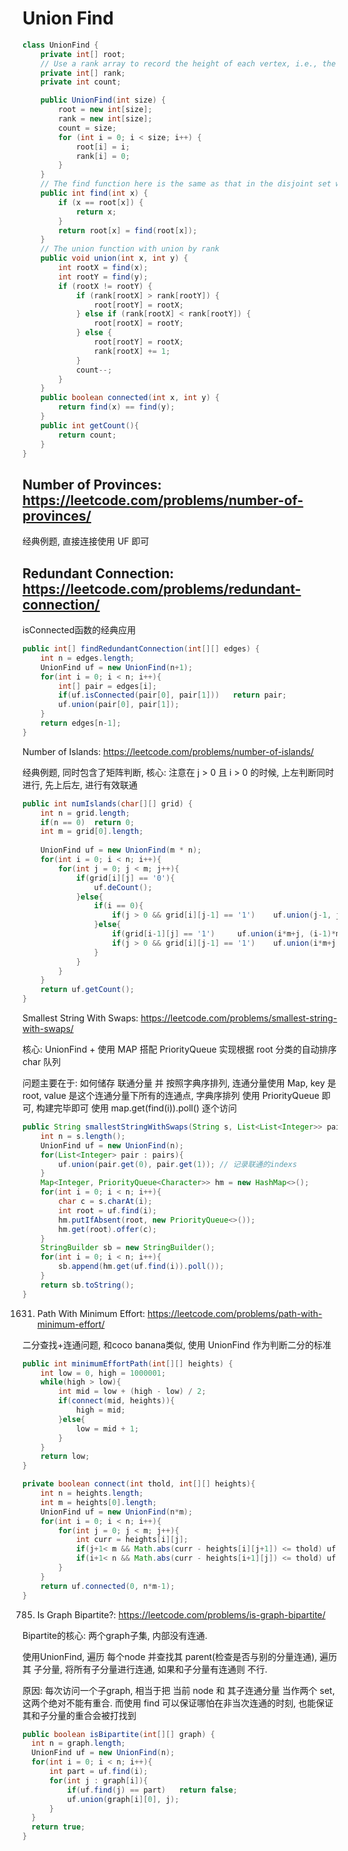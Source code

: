 # Union Find
```java
class UnionFind {
    private int[] root;
    // Use a rank array to record the height of each vertex, i.e., the "rank" of each vertex.
    private int[] rank;
    private int count;

    public UnionFind(int size) {
        root = new int[size];
        rank = new int[size];
        count = size;
        for (int i = 0; i < size; i++) {
            root[i] = i;
            rank[i] = 0; 
        }
    }
	// The find function here is the same as that in the disjoint set with path compression.
    public int find(int x) {
        if (x == root[x]) {
            return x;
        }
        return root[x] = find(root[x]);
    }
	// The union function with union by rank
    public void union(int x, int y) {
        int rootX = find(x);
        int rootY = find(y);
        if (rootX != rootY) {
            if (rank[rootX] > rank[rootY]) {
                root[rootY] = rootX;
            } else if (rank[rootX] < rank[rootY]) {
                root[rootX] = rootY;
            } else {
                root[rootY] = rootX;
                rank[rootX] += 1;
            }
            count--;
        }
    }
    public boolean connected(int x, int y) {
        return find(x) == find(y);
    }
    public int getCount(){
        return count;
    }
}
```

## Number of Provinces: https://leetcode.com/problems/number-of-provinces/

经典例题, 直接连接使用 UF 即可


## Redundant Connection: https://leetcode.com/problems/redundant-connection/

isConnected函数的经典应用

```java
public int[] findRedundantConnection(int[][] edges) {
    int n = edges.length;
    UnionFind uf = new UnionFind(n+1);
    for(int i = 0; i < n; i++){
        int[] pair = edges[i];
        if(uf.isConnected(pair[0], pair[1]))   return pair;
        uf.union(pair[0], pair[1]);
    }
    return edges[n-1];
}
```

Number of Islands: https://leetcode.com/problems/number-of-islands/

经典例题, 同时包含了矩阵判断, 核心: 注意在 j > 0 且 i > 0 的时候, 上左判断同时进行, 先上后左, 进行有效联通

```java
public int numIslands(char[][] grid) {
    int n = grid.length;
    if(n == 0)  return 0;
    int m = grid[0].length;
    
    UnionFind uf = new UnionFind(m * n);
    for(int i = 0; i < n; i++){
        for(int j = 0; j < m; j++){
            if(grid[i][j] == '0'){
                uf.deCount();
            }else{
                if(i == 0){
                    if(j > 0 && grid[i][j-1] == '1')    uf.union(j-1, j);
                }else{
                    if(grid[i-1][j] == '1')     uf.union(i*m+j, (i-1)*m+j);
                    if(j > 0 && grid[i][j-1] == '1')    uf.union(i*m+j, i*m+j-1);
                }
            }
        }
    }
    return uf.getCount();
}
```

Smallest String With Swaps: https://leetcode.com/problems/smallest-string-with-swaps/

核心: UnionFind + 使用 MAP 搭配 PriorityQueue 实现根据 root 分类的自动排序 char 队列

问题主要在于: 如何储存 联通分量 并 按照字典序排列, 连通分量使用 Map, key 是 root, value 是这个连通分量下所有的连通点, 字典序排列 使用 PriorityQueue 即可, 构建完毕即可 使用 map.get(find(i)).poll() 逐个访问


```java
public String smallestStringWithSwaps(String s, List<List<Integer>> pairs) {
    int n = s.length();
    UnionFind uf = new UnionFind(n);
    for(List<Integer> pair : pairs){
        uf.union(pair.get(0), pair.get(1)); // 记录联通的indexs
    }
    Map<Integer, PriorityQueue<Character>> hm = new HashMap<>();
    for(int i = 0; i < n; i++){
        char c = s.charAt(i);
        int root = uf.find(i);
        hm.putIfAbsent(root, new PriorityQueue<>());
        hm.get(root).offer(c);
    }
    StringBuilder sb = new StringBuilder();
    for(int i = 0; i < n; i++){
        sb.append(hm.get(uf.find(i)).poll());
    }
    return sb.toString();
}
```
1631. Path With Minimum Effort: https://leetcode.com/problems/path-with-minimum-effort/

二分查找+连通问题, 和coco banana类似, 使用 UnionFind 作为判断二分的标准


```java
public int minimumEffortPath(int[][] heights) {
    int low = 0, high = 1000001;
    while(high > low){
        int mid = low + (high - low) / 2;
        if(connect(mid, heights)){
            high = mid;
        }else{
            low = mid + 1;
        } 
    }
    return low;
}

private boolean connect(int thold, int[][] heights){
    int n = heights.length;
    int m = heights[0].length;
    UnionFind uf = new UnionFind(n*m);
    for(int i = 0; i < n; i++){
        for(int j = 0; j < m; j++){
            int curr = heights[i][j];
            if(j+1< m && Math.abs(curr - heights[i][j+1]) <= thold) uf.union(i*m+j, i*m + j+1); // right
            if(i+1< n && Math.abs(curr - heights[i+1][j]) <= thold) uf.union(i*m+j, (i+1)*m + j); // bottom
        }
    }
    return uf.connected(0, n*m-1);
}
```
785. Is Graph Bipartite?: https://leetcode.com/problems/is-graph-bipartite/

Bipartite的核心: 两个graph子集, 内部没有连通.

使用UnionFind, 遍历 每个node 并查找其 parent(检查是否与别的分量连通), 遍历其 子分量, 将所有子分量进行连通, 如果和子分量有连通则 不行.

原因: 每次访问一个子graph, 相当于把 当前 node 和 其子连通分量 当作两个 set, 这两个绝对不能有重合. 而使用 find 可以保证哪怕在非当次连通的时刻, 也能保证其和子分量的重合会被打找到

```java
public boolean isBipartite(int[][] graph) {
  int n = graph.length;
  UnionFind uf = new UnionFind(n);
  for(int i = 0; i < n; i++){
      int part = uf.find(i);  
      for(int j : graph[i]){
          if(uf.find(j) == part)   return false;
          uf.union(graph[i][0], j);   
      }
  }
  return true;
}
```